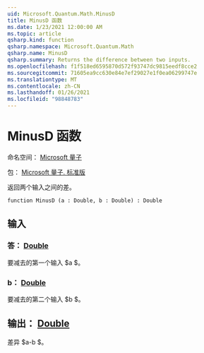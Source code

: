 ```yaml
---
uid: Microsoft.Quantum.Math.MinusD
title: MinusD 函数
ms.date: 1/23/2021 12:00:00 AM
ms.topic: article
qsharp.kind: function
qsharp.namespace: Microsoft.Quantum.Math
qsharp.name: MinusD
qsharp.summary: Returns the difference between two inputs.
ms.openlocfilehash: f1f518ed6595870d572f93747dc9815eedf8cce2
ms.sourcegitcommit: 71605ea9cc630e84e7ef29027e1f0ea06299747e
ms.translationtype: MT
ms.contentlocale: zh-CN
ms.lasthandoff: 01/26/2021
ms.locfileid: "98848783"
---
```

# <a name="minusd-function"></a>MinusD 函数

命名空间： [Microsoft 量子](xref:Microsoft.Quantum.Math)

包： [Microsoft 量子. 标准版](https://nuget.org/packages/Microsoft.Quantum.Standard)


返回两个输入之间的差。

```qsharp
function MinusD (a : Double, b : Double) : Double
```


## <a name="input"></a>输入

### <a name="a--double"></a>答： [Double](xref:microsoft.quantum.lang-ref.double)

要减去的第一个输入 $a $。


### <a name="b--double"></a>b： [Double](xref:microsoft.quantum.lang-ref.double)

要减去的第二个输入 $b $。



## <a name="output--double"></a>输出： [Double](xref:microsoft.quantum.lang-ref.double)

差异 $a-b $。